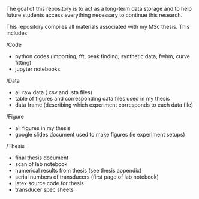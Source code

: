 The goal of this repository is to act as a long-term data storage and to help future students access everything necessary to continue this research. 

This repository compiles all materials associated with my MSc thesis. This includes:

/Code
- python codes (importing, fft, peak finding, synthetic data, fwhm, curve fitting)
- jupyter notebooks

/Data
- all raw data (.csv and .sta files)
- table of figures and corresponding data files used in my thesis
- data frame (describing which experiment corresponds to each data file)

/Figure
- all figures in my thesis
- google slides document used to make figures (ie experiment setups)

/Thesis
- final thesis document
- scan of lab notebook 
- numerical results from thesis (see thesis appendix)
- serial numbers of transducers (first page of lab notebook)
- latex source code for thesis
- transducer spec sheets





  
